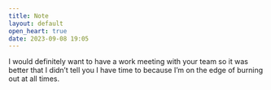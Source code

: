 ```yaml
---
title: Note
layout: default
open_heart: true
date: 2023-09-08 19:05
---
```


I would definitely want to have a work meeting with your team so it was better that I didn’t tell you I have time to because I’m on the edge of burning out at all times.
